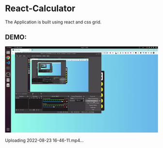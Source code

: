 # React-Calculator

The Application is built using react and css grid.

## DEMO:

<img src="./assets/calculator.gif" >

Uploading 2022-08-23 16-46-11.mp4…

